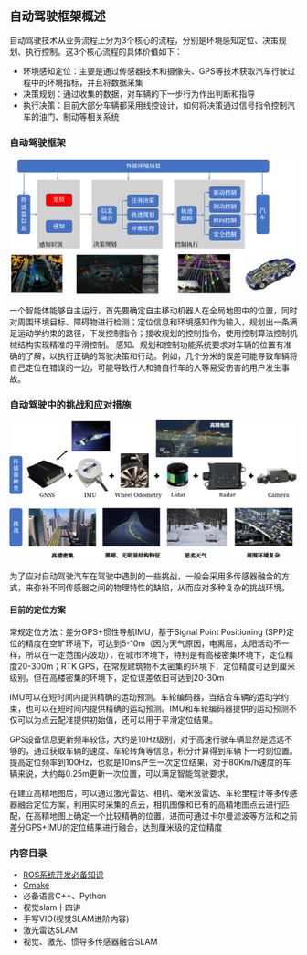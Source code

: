 
## 自动驾驶框架概述
自动驾驶技术从业务流程上分为3个核心的流程，分别是环境感知定位、决策规划、执行控制。这3个核心流程的具体价值如下：

- 环境感知定位：主要是通过传感器技术和摄像头、GPS等技术获取汽车行驶过程中的环境指标，并且将数据采集
- 决策规划：通过收集的数据，对车辆的下一步行为作出判断和指导
- 执行决策：目前大部分车辆都采用线控设计，如何将决策通过信号指令控制汽车的油门、制动等相关系统

### 自动驾驶框架
![系统框图](./Fig/image-2.png)

一个智能体能够自主运行，首先要确定自主移动机器人在全局地图中的位置，同时对周围环境目标、障碍物进行检测；定位信息和环境感知作为输入，规划出一条满足运动学约束的路径，下发控制指令；接收规划的控制指令，使用控制算法控制机械结构实现精准的平滑控制。
感知、规划和控制功能系统要求对车辆的位置有准确的了解，以执行正确的驾驶决策和行动。例如，几个分米的误差可能导致车辆将自己定位在错误的一边，可能导致行人和骑自行车的人等易受伤害的用户发生事故。


### 自动驾驶中的挑战和应对措施

![Alt text](./Fig/image-1.png)

为了应对自动驾驶汽车在驾驶中遇到的一些挑战，一般会采用多传感器融合的方式，来弥补不同传感器之间的物理特性的缺陷，从而应对多种复杂的挑战环境。
#### 目前的定位方案
常规定位方法：差分GPS+惯性导航IMU，基于Signal Point Positioning (SPP)定位的精度在空旷环境下，可达到5-10m（因为天气原因，电离层，太阳活动不一样，所以在一定范围内波动），在城市环境下，特别是有高楼密集环境下，定位精度20-300m；RTK GPS，在常规建筑物不太密集的环境下，定位精度可达到厘米级别，但在高楼密集的环境下，定位误差依旧可达到20-30m

IMU可以在短时间内提供精确的运动预测。车轮编码器，当结合车辆的运动学约束，也可以在短时间内提供精确的运动预测。IMU和车轮编码器提供的运动预测不仅可以为点云配准提供初始值，还可以用于平滑定位结果。

GPS设备信息更新频率较低，大约是10Hz级别，对于高速行驶车辆显然是远远不够的，通过获取车辆的速度、车轮转角等信息，积分计算得到车辆下一时刻位置。提高定位频率到100Hz，也就是10ms产生一次定位结果，对于80Km/h速度的车辆来说，大约每0.25m更新一次位置，可以满足智能驾驶要求。

在建立高精地图后，可以通过激光雷达、相机、毫米波雷达、车轮里程计等多传感器融合定位方案，利用实时采集的点云，相机图像和已有的高精地图点云进行匹配，在高精地图上确定一个比较精确的位置，进而可通过卡尔曼滤波等方法和之前差分GPS+IMU的定位结果进行融合，达到厘米级的定位精度


### 内容目录

- [ROS系统开发必备知识](./学习资料/ROS系统开发必备知识.md)
- [Cmake](./学习资料/CMake.md)
- 必备语言C++、Python
- 视觉slam十四讲
- 手写VIO(视觉SLAM进阶内容)
- 激光雷达SLAM
- 视觉、激光、惯导多传感器融合SLAM